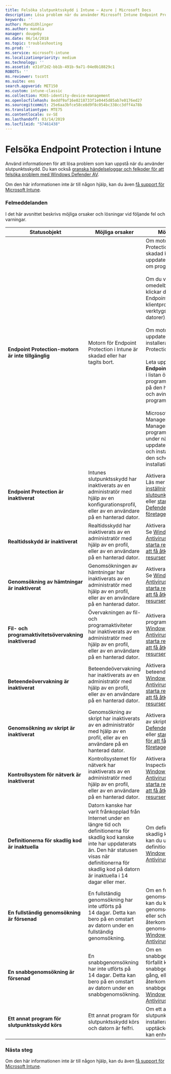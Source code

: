 ```yaml
---
title: Felsöka slutpunktsskydd i Intune – Azure | Microsoft Docs
description: Lösa problem när du använder Microsoft Intune Endpoint Protection.
keywords: ''
author: MandiOhlinger
ms.author: mandia
manager: dougeby
ms.date: 06/14/2018
ms.topic: troubleshooting
ms.prod: ''
ms.service: microsoft-intune
ms.localizationpriority: medium
ms.technology: ''
ms.assetid: e31df2d2-bb1b-491b-9a71-04e0b18829c1
ROBOTS: ''
ms.reviewer: tscott
ms.suite: ems
search.appverid: MET150
ms.custom: intune-classic
ms.collection: M365-identity-device-management
ms.openlocfilehash: 8eddf9af16e0218733f1e0445d85ab7e0176ed27
ms.sourcegitcommit: 25e6aa3bfce58ce8d9f8c054bc338cc3dff4a78b
ms.translationtype: MTE75
ms.contentlocale: sv-SE
ms.lasthandoff: 03/14/2019
ms.locfileid: "57461438"
---
```

# <a name="troubleshoot-endpoint-protection-in-intune"></a>Felsöka Endpoint Protection i Intune

Använd informationen för att lösa problem som kan uppstå när du använder slutpunktsskydd. Du kan också [granska händelseloggar och felkoder för att felsöka problem med Windows Defender AV](https://docs.microsoft.com/windows/security/threat-protection/windows-defender-antivirus/troubleshoot-windows-defender-antivirus).

Om den här informationen inte är till någon hjälp, kan du även [få support för Microsoft Intune](get-support.md).

### <a name="error-messages"></a>Felmeddelanden
I det här avsnittet beskrivs möjliga orsaker och lösningar vid följande fel och varningar.

|Statusobjekt|Möjliga orsaker|Möjliga lösningar|
|---------------|--------------------|-----------------------|
|**Endpoint Protection-motorn är inte tillgänglig**|Motorn för Endpoint Protection i Intune är skadad eller har tagits bort.|Om motorn för Endpoint Protection i Intune är skadad kan du prova att uppdatera eller installera om programvaran.<br /><br />Om du vill framtvinga en omedelbar uppdatering klickar du på **Uppdatera** i Endpoint Protection-klientprogrammet (i verktygsfältet på hanterade datorer).<br /><br />Om motorn inte kan uppdateras måste du installera om Endpoint Protection-motorn.<br /><br />Leta upp **Microsoft Intune Endpoint Protection Agent** i listan över installerade program på Kontrollpanelen på den hanterade datorn och avinstallera programmet.<br /><br />Microsoft Online Management Update Manager identifierar programmet som saknas under nästa uppdateringssynkronisering och installerar om det på den schemalagda installationstiden.|
|**Endpoint Protection är inaktiverat**|Intunes slutpunktsskydd har inaktiverats av en administratör med hjälp av en konfigurationsprofil, eller av en användare på en hanterad dator.|Aktivera slutpunktsskyddet. Läs mer om att [lägga till inställningar för slutpunktsskydd](endpoint-protection-configure.md) i Intune, eller [starta Windows Defender för att komma åt företagets resurser](/intune-user-help/turn-on-defender-windows).|
|**Realtidsskydd är inaktiverat**|Realtidsskydd har inaktiverats av en administratör med hjälp av en profil, eller av en användare på en hanterad dator.|Aktivera slutpunktsskyddet. Se [Windows Defender Antivirus](device-restrictions-windows-10.md#windows-defender-antivirus) i Intune, eller [starta realtidsskyddet för att få åtkomst till företagets resurser](/intune-user-help/turn-on-defender-windows). |
|**Genomsökning av hämtningar är inaktiverat**|Genomsökningen av hämtningar har inaktiverats av en administratör med hjälp av en profil, eller av en användare på en hanterad dator.|Aktivera genomsökningen. Se [Windows Defender Antivirus](device-restrictions-windows-10.md#windows-defender-antivirus) i Intune, eller [starta realtidsskyddet för att få åtkomst till företagets resurser](/intune-user-help/turn-on-defender-windows). |
|**Fil- och programaktivitetsövervakning inaktiverad**|Övervakningen av fil- och programaktiviteter har inaktiverats av en administratör med hjälp av en profil, eller av en användare på en hanterad dator.|Aktivera fil- och programaktiviteter. Se [Windows Defender Antivirus](device-restrictions-windows-10.md#windows-defender-antivirus) i Intune, eller [starta realtidsskyddet för att få åtkomst till företagets resurser](/intune-user-help/turn-on-defender-windows). |
|**Beteendeövervakning är inaktiverat**|Beteendeövervakning har inaktiverats av en administratör med hjälp av en profil, eller av en användare på en hanterad dator.|Aktivera beteendeövervakningen. Se [Windows Defender Antivirus](device-restrictions-windows-10.md#windows-defender-antivirus) i Intune, eller [starta realtidsskyddet för att få åtkomst till företagets resurser](/intune-user-help/turn-on-defender-windows). |
|**Genomsökning av skript är inaktiverat**|Genomsökning av skript har inaktiverats av en administratör med hjälp av en profil, eller av en användare på en hanterad dator.|Aktivera genomsökningen av skript. Se [Windows Defender Antivirus](device-restrictions-windows-10.md#windows-defender-antivirus) i Intune, eller [starta realtidsskyddet för att få åtkomst till företagets resurser](/intune-user-help/turn-on-defender-windows). |
|**Kontrollsystem för nätverk är inaktiverat**|Kontrollsystemet för nätverk har inaktiverats av en administratör med hjälp av en profil, eller av en användare på en hanterad dator.|Aktivera NIS (Network Inspection Service). Se [Windows Defender Antivirus](device-restrictions-windows-10.md#windows-defender-antivirus) i Intune, eller [starta realtidsskyddet för att få åtkomst till företagets resurser](/intune-user-help/turn-on-defender-windows). |
|**Definitionerna för skadlig kod är inaktuella**|Datorn kanske har varit frånkopplad från Internet under en längre tid och definitionerna för skadlig kod kanske inte har uppdaterats än. Den här statusen visas när definitionerna för skadlig kod på datorn är inaktuella i 14 dagar eller mer.|Om definitionerna för skadlig kod är inaktuella, kan du uppdatera definitionerna med [Windows Defender Antivirus](device-restrictions-windows-10.md#windows-defender-antivirus).|
|**En fullständig genomsökning är försenad**|En fullständig genomsökning har inte utförts på 14 dagar. Detta kan bero på en omstart av datorn under en fullständig genomsökning.|Om en fullständig genomsökning har förfallit kan du köra en fullständig genomsökning en gång, eller schemalägga återkommande fullständiga genomsökningar. Se [Windows Defender Antivirus](device-restrictions-windows-10.md#windows-defender-antivirus). |
|**En snabbgenomsökning är försenad**|En snabbgenomsökning har inte utförts på 14 dagar. Detta kan bero på en omstart av datorn under en snabbgenomsökning.|Om en snabbgenomsökning har förfallit kan du köra en snabbgenomsökning en gång, eller schemalägga återkommande snabbgenomsökningar. Se [Windows Defender Antivirus](device-restrictions-windows-10.md#windows-defender-antivirus).|
|**Ett annat program för slutpunktsskydd körs**|Ett annat program för slutpunktsskydd körs och datorn är felfri.|Om ett annat program för slutpunktsskydd är installerat och Intune upptäcker det programmet, kan enheten bli instabil.|

### <a name="next-steps"></a>Nästa steg
Om den här informationen inte är till någon hjälp, kan du även [få support för Microsoft Intune](get-support.md).
